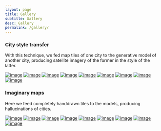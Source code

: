 ```yaml
---
layout: page
title: Gallery
subtitle: Gallery
desc: Gallery
permalink: /gallery/
---
```

<!-- {{ site.baseurl }} -->


### City style transfer

With this technique, we fed map tiles of one city to the generative model of another city, producing satellite imagery of the former in the style of the latter.

<div class="site-content-imgs">
<a href="{{ site.baseurl }}/assets/images/venice_sat_draw_8k_18_mix_001.jpg"><img src="{{ site.baseurl }}/assets/images/venice_sat_draw_8k_18_mix_001.jpg" alt="image" /></a>
<a href="{{ site.baseurl }}/assets/images/la_sat_draw_8k_18_mix_000.jpg"><img src="{{ site.baseurl }}/assets/images/la_sat_draw_8k_18_mix_000.jpg" alt="image" /></a>
<a href="{{ site.baseurl }}/assets/images/LA-33_8203--118_1651--176_00.jpg"><img src="{{ site.baseurl }}/assets/images/LA-33_8203--118_1651--176_00.jpg" alt="image" /></a>
<a href="{{ site.baseurl }}/assets/images/LA-33_8207--118_1596--176_020.jpg"><img src="{{ site.baseurl }}/assets/images/LA-33_8207--118_1596--176_020.jpg" alt="image" /></a>
<a href="{{ site.baseurl }}/assets/images/LA-33_8285--118_0928--176_049.jpg"><img src="{{ site.baseurl }}/assets/images/LA-33_8285--118_0928--176_049.jpg" alt="image" /></a>
<a href="{{ site.baseurl }}/assets/images/LA-33_8341--118_2097--176_065.jpg"><img src="{{ site.baseurl }}/assets/images/LA-33_8341--118_2097--176_065.jpg" alt="image" /></a>
<a href="{{ site.baseurl }}/assets/images/LA-33_8364--118_3933--176_089.jpg"><img src="{{ site.baseurl }}/assets/images/LA-33_8364--118_3933--176_089.jpg" alt="image" /></a>
<a href="{{ site.baseurl }}/assets/images/Venice-45_4336-12_3284--176_304.jpg"><img src="{{ site.baseurl }}/assets/images/Venice-45_4336-12_3284--176_304.jpg" alt="image" /></a>
<a href="{{ site.baseurl }}/assets/images/Venice-45_4355-12_3624--176_350.jpg"><img src="{{ site.baseurl }}/assets/images/Venice-45_4355-12_3624--176_350.jpg" alt="image" /></a>
</div>

### Imaginary maps

Here we feed completely handdrawn tiles to the models, producing hallucinations of cities.

<div class="site-content-imgs">
<a href="{{ site.baseurl }}/assets/images/imaginary_map_000.jpg"><img src="{{ site.baseurl }}/assets/images/imaginary_map_000.jpg" alt="image" /></a>
<a href="{{ site.baseurl }}/assets/images/imaginary_map_001.jpg"><img src="{{ site.baseurl }}/assets/images/imaginary_map_001.jpg" alt="image" /></a>
<a href="{{ site.baseurl }}/assets/images/imaginary_map_002.jpg"><img src="{{ site.baseurl }}/assets/images/imaginary_map_002.jpg" alt="image" /></a>
<a href="{{ site.baseurl }}/assets/images/imaginary_map_003.jpg"><img src="{{ site.baseurl }}/assets/images/imaginary_map_003.jpg" alt="image" /></a>
<a href="{{ site.baseurl }}/assets/images/imaginary_map_004.jpg"><img src="{{ site.baseurl }}/assets/images/imaginary_map_004.jpg" alt="image" /></a>
<a href="{{ site.baseurl }}/assets/images/imaginary_map_005.jpg"><img src="{{ site.baseurl }}/assets/images/imaginary_map_005.jpg" alt="image" /></a>
<a href="{{ site.baseurl }}/assets/images/imaginary_map_006.jpg"><img src="{{ site.baseurl }}/assets/images/imaginary_map_006.jpg" alt="image" /></a>
<a href="{{ site.baseurl }}/assets/images/imaginary_map_007.jpg"><img src="{{ site.baseurl }}/assets/images/imaginary_map_007.jpg" alt="image" /></a>
<a href="{{ site.baseurl }}/assets/images/imaginary_map_008.jpg"><img src="{{ site.baseurl }}/assets/images/imaginary_map_008.jpg" alt="image" /></a>
</div>

